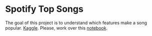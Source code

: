 
# Spotify Top Songs
The goal of this project is to understand which features make a song popular.  [Kaggle](https://www.kaggle.com/edumucelli/spotifys-worldwide-daily-song-ranking). Please, work over this [notebook](https://colab.research.google.com/github/emmanueliarussi/DataScienceCapstone/blob/master/3_MidtermProjects/ProjectTSS/main.ipynb).



